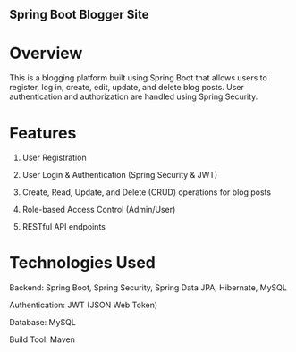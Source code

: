 ## Spring Boot Blogger Site

# Overview

This is a blogging platform built using Spring Boot that allows users to register, log in, create, edit, update, and delete blog posts. User authentication and authorization are handled using Spring Security.

# Features

1. User Registration

2. User Login & Authentication (Spring Security & JWT)

3. Create, Read, Update, and Delete (CRUD) operations for blog posts

4. Role-based Access Control (Admin/User)

5. RESTful API endpoints

# Technologies Used

Backend: Spring Boot, Spring Security, Spring Data JPA, Hibernate, MySQL

Authentication: JWT (JSON Web Token)

Database: MySQL

Build Tool: Maven
